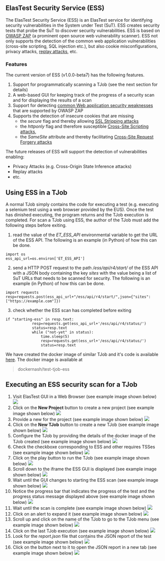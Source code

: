 <div class="range range-xs-left">
<div class="cell-xs-10 cell-lg-6 text-md-left inset-md-right-80 cell-lg-push-1 offset-top-50 offset-lg-top-0">
<h2 id="content" class="h1">ElasTest Security Service (ESS)</h2>
<div class="offset-top-30 offset-md-top-30">
</div>
</div>
</div>

The ElasTest Security Service (ESS) is an ElasTest service for identifying security vulnerabilities in the System under Test (SuT). ESS creates security tests that probe the SuT to discover security vulnerabilities. ESS is based on [OWASP ZAP](https://www.owasp.org/index.php/OWASP_Zed_Attack_Proxy_Project) (a prominent open source web vulnerability scanner). ESS not only supports the detection of the common web application vulnerabilities (cross-site scripting, SQL injection etc.), but also cookie misconfigurations, privacy attacks, [replay attacks](https://pdfs.semanticscholar.org/270c/cf24e8be8421515f5121600f248e841f424d.pdf?_ga=2.125276362.151869347.1515086898-1552517986.1515086898), etc.

<h3 class="holder-subtitle link-top" id="options">Features</h3>

The current version of ESS (v1.0.0-beta7) has the following features.
1. Support for programmatically scanning a TJob (see the next section for details)
2. A web-based GUI for keeping track of the progress of a security scan and for displaying the results of a scan
3. Support for detecting [common Web application security weaknesses](https://www.owasp.org/index.php/Top_10-2017_Top_10) that are supported by OWASP ZAP
4. Supports the detection of insecure cookies that are missing 
   - the *secure* flag and thereby allowing [SSL Stripping attacks](https://paladion.net/ssl-stripping-revisiting-http-downgrading-attacks/)
   - the *httponly* flag and therefore susceptible [Cross-Site Scripting attacks](https://en.wikipedia.org/wiki/Cross-site_scripting), 
   - the *SameSite* attribute and thereby facilitating [Cross-Site Request Forgery attacks](https://en.wikipedia.org/wiki/Cross-site_request_forgery)

The future releases of ESS will support the detection of vulnerabilities enabling:
- Privacy Attacks (e.g. Cross-Origin State Inference attacks)
- Replay attacks
- etc.

## Using ESS in a TJob
A normal TJob simply contains the code for executing a test (e.g. executing a selenium test using a web browser provided by the EUS). Once the test has dinished executing, the program returns and the TJob execution is completed. For scan a TJob using ESS, the author of the TJob must add the following steps before exiting.

1. read the value of the *ET_ESS_API* environmental variable to get the URL of the ESS API. The following is an example (in Python) of how this can be done.
```
import os
ess_api_url=os.environ['ET_ESS_API']
```
2. send a HTTP POST request to the path */ess/api/r4/start/* of the ESS API with a JSON body containing the key *sites* with the value being a list of SuT URLs that needs to be scanned for security. The following is an example (in Python) of how this can be done.
```
import requests
resp=requests.post(ess_api_url+"/ess/api/r4/start/",json={"sites": ["https://example.com"]})
```
3. check whether the ESS scan has completed before exiting
```
if "starting-ess" in resp.text:
            resp=requests.get(ess_api_url+'/ess/api/r4/status/')
            status=resp.text
            while ("not-yet" in status):
                time.sleep(5)
                resp=requests.get(ess_url+'/ess/api/r4/status/')
                status=resp.text
```
We have created the docker image of similar TJob and it's code is available [here](https://github.com/avinash-sudhodanan/sample-ess-tjob/blob/master/fteaching-tjob.py). The docker image is available at
> dockernash/test-tjob-ess

## Executing an ESS security scan for a TJob
1. Visit ElasTest GUI in a Web Browser (see example image shown below)
![][Load TORM]
2. Click on the **New Project** button to create a new project (see example image shown below)
![][Create New Project ]
3. Provide a new for the project (see example image shown below)
![][Fill New Project Details]
4. Click on the **New TJob** button to create a new TJob (see example image shown below)
![][Click New TJob]
5. Configure the TJob by providing the details of the docker image of the TJob created (see example image shown below)
![][Configure TJob]
6. Check the checkboxe corresponding to ESS and other requires TSSes (see example image shown below)
![][Check ESS]
7. Click on the play button to run the TJob (see example image shown below)
![][Run TJob]
8. Scroll down to the iframe the ESS GUI is displayed (see example image shown below)
![][Scroll Down to ESS]
9. Wait until the GUI changes to starting the ESS scan (see example image shown below)
![][Start ESS Scan]
10. Notice the progress bar that indicates the progress of the test and the progress status message displayed above (see example image shown below)
![][Completing ESS Scan]
11. Wait until the scan is complete (see example image shown below)
![][Wait to Finish]
12. Click on an alert to expand it (see example image shown below)
![][Expand Each Alert]
13. Scroll up and click on the name of the TJob to go to the TJob menu (see example image shown below)
![][Click to Go Back To TJob]
14. Click on the last TJob execution (see example image shown below)
![][Click on Exected TJob]
15. Look for the *report.json* file that contains the JSON report of the test (see example image shown below)
![][Click on JSON Report]
16. Click on the button next to it to open the JSON report in a new tab (see example image shown below)
![][View JSON Report]

[Load TORM]: /docs/test-services/images/ess/0.png
[Create New Project ]: /docs/test-services/images/ess/1.0.PNG
[Fill New Project Details]: /docs/test-services/images/ess/1.1.png
[Click New TJob]: /docs/test-services/images/ess/2.png
[Configure TJob]: /docs/test-services/images/ess/3.png
[Check ESS]: /docs/test-services/images/ess/4.png
[Run TJob]: /docs/test-services/images/ess/5.0.png
[Scroll Down to ESS]: /docs/test-services/images/ess/6.0.png
[Start ESS Scan]: /docs/test-services/images/ess/6.1.PNG
[Completing ESS Scan]: /docs/test-services/images/ess/6.2.PNG
[Wait to Finish]: /docs/test-services/images/ess/6.3.PNG
[Expand Each Alert]: /docs/test-services/images/ess/6.4.PNG
[Click to Go Back To TJob]: /docs/test-services/images/ess/7.0.PNG
[Click on Exected TJob]: /docs/test-services/images/ess/7.1.PNG
[Click on JSON Report]: /docs/test-services/images/ess/7.2.PNG
[View JSON Report]: /docs/test-services/images/ess/8.PNG
